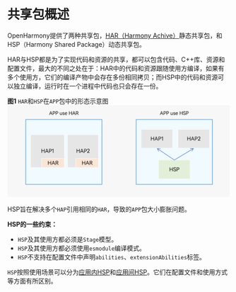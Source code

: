 # 共享包概述

OpenHarmony提供了两种共享包，[HAR（Harmony Achive）](har-package.md)静态共享包，和HSP（Harmony Shared Package）动态共享包。

HAR与HSP都是为了实现代码和资源的共享，都可以包含代码、C++库、资源和配置文件，最大的不同之处在于：HAR中的代码和资源跟随使用方编译，如果有多个使用方，它们的编译产物中会存在多份相同拷贝；而HSP中的代码和资源可以独立编译，运行时在一个进程中代码也只会存在一份。

**图1** `HAR`和`HSP`在`APP`包中的形态示意图
![in-app-hsp-har](figures/in-app-hsp-har.png)

HSP旨在解决多个`HAP`引用相同的`HAR`，导致的`APP`包大小膨胀问题。

**HSP的一些约束：**
- `HSP`及其使用方都必须是`Stage`模型。
- `HSP`及其使用方都必须使用`esmodule`编译模式。
- `HSP`不支持在配置文件中声明`abilities`、`extensionAbilities`标签。

`HSP`按照使用场景可以分为[应用内HSP](in-app-hsp.md)和[应用间HSP](cross-app-hsp.md)。它们在配置文件和使用方式等方面有所区别。